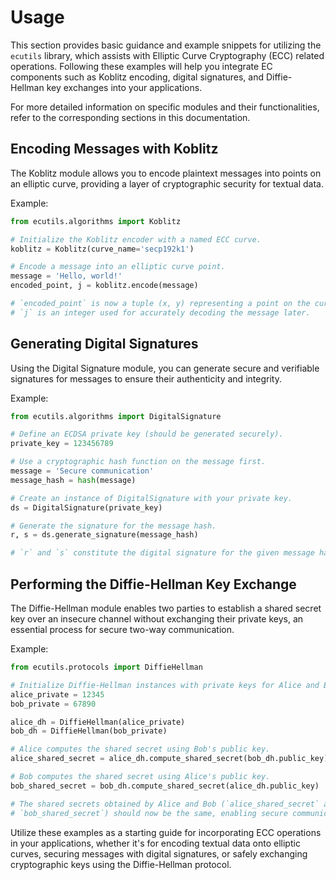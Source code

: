 # Usage

This section provides basic guidance and example snippets for utilizing the `ecutils` library, which assists with Elliptic Curve Cryptography (ECC) related operations. Following these examples will help you integrate EC components such as Koblitz encoding, digital signatures, and Diffie-Hellman key exchanges into your applications.

For more detailed information on specific modules and their functionalities, refer to the corresponding sections in this documentation.

## Encoding Messages with Koblitz

The Koblitz module allows you to encode plaintext messages into points on an elliptic curve, providing a layer of cryptographic security for textual data.

Example:

```python
from ecutils.algorithms import Koblitz

# Initialize the Koblitz encoder with a named ECC curve.
koblitz = Koblitz(curve_name='secp192k1')

# Encode a message into an elliptic curve point.
message = 'Hello, world!'
encoded_point, j = koblitz.encode(message)

# `encoded_point` is now a tuple (x, y) representing a point on the curve.
# `j` is an integer used for accurately decoding the message later.
```

## Generating Digital Signatures

Using the Digital Signature module, you can generate secure and verifiable signatures for messages to ensure their authenticity and integrity.

Example:

```python
from ecutils.algorithms import DigitalSignature

# Define an ECDSA private key (should be generated securely).
private_key = 123456789

# Use a cryptographic hash function on the message first.
message = 'Secure communication'
message_hash = hash(message)

# Create an instance of DigitalSignature with your private key.
ds = DigitalSignature(private_key)

# Generate the signature for the message hash.
r, s = ds.generate_signature(message_hash)

# `r` and `s` constitute the digital signature for the given message hash.
```

## Performing the Diffie-Hellman Key Exchange

The Diffie-Hellman module enables two parties to establish a shared secret key over an insecure channel without exchanging their private keys, an essential process for secure two-way communication.

Example:

```python
from ecutils.protocols import DiffieHellman

# Initialize Diffie-Hellman instances with private keys for Alice and Bob.
alice_private = 12345
bob_private = 67890

alice_dh = DiffieHellman(alice_private)
bob_dh = DiffieHellman(bob_private)

# Alice computes the shared secret using Bob's public key.
alice_shared_secret = alice_dh.compute_shared_secret(bob_dh.public_key)

# Bob computes the shared secret using Alice's public key.
bob_shared_secret = bob_dh.compute_shared_secret(alice_dh.public_key)

# The shared secrets obtained by Alice and Bob (`alice_shared_secret` and
# `bob_shared_secret`) should now be the same, enabling secure communication.
```

Utilize these examples as a starting guide for incorporating ECC operations in your applications, whether it's for encoding textual data onto elliptic curves, securing messages with digital signatures, or safely exchanging cryptographic keys using the Diffie-Hellman protocol.
